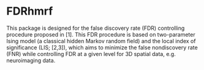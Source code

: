 # FDRhmrf

This package is designed for the false discovery rate (FDR) controlling procedure proposed in [1]. This FDR procedure is based on two-parameter Ising model (a classical hidden Markov random field) and the local index of significance (LIS; [2,3]), which aims to minimize the false nondiscovery rate (FNR) while controlling FDR at a given level for 3D spatial data, e.g. neuroimaging data.


